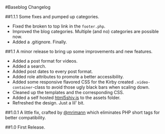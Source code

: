 #Baseblog Changelog

##1.1.1
Some fixes and pumped up categories.

- Fixed the broken to top link in the `footer.php`.
- Improved the blog categories. Multiple (and no) categories are possible now.
- Added a .gitignore. Finally.


##1.1
A minor release to bring up some improvements and new features.

- Added a post format for videos.
- Added a search.
- Added post dates to every post format.
- Added role attributes to promote a better accessibility.
- Added some responsive flavored CSS for the Kirby created `.video-container`-class to avoid those ugly black bars when scaling down.
- Cleaned up the templates and the corresponding CSS.
- Added a self hosted [html5shiv.js](https://github.com/aFarkas/html5shiv) to the assets folder.
- Refreshed the design. Just a lil' bit. 


##1.0.1
A little fix, crafted by [@mrimann](https://twitter.com/mrimann) which eliminates PHP short tags for better compatibility.


##1.0
First Release.